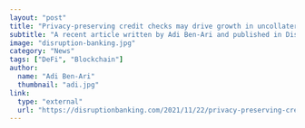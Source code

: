 ```yaml
---
layout: "post"
title: "Privacy-preserving credit checks may drive growth in uncollaterised DeFi"
subtitle: "A recent article written by Adi Ben-Ari and published in Disruption Banking"
image: "disruption-banking.jpg"
category: "News"
tags: ["DeFi", "Blockchain"]
author:
  name: "Adi Ben-Ari"
  thumbnail: "adi.jpg"
link:
  type: "external"
  url: "https://disruptionbanking.com/2021/11/22/privacy-preserving-credit-checks-may-drive-growth-in-uncollaterised-defi/"
---
```


